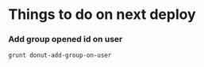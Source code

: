 # Things to do on next deploy

### Add group opened id on user
```
grunt donut-add-group-on-user
```